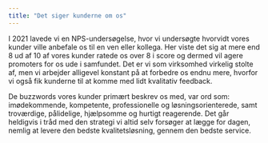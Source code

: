 ```yaml
---
title: "Det siger kunderne om os"
---
```


I 2021 lavede vi en NPS-undersøgelse, hvor vi undersøgte hvorvidt vores kunder ville anbefale os til en ven eller kollega. Her viste det sig at mere end 8 ud af 10 af vores kunder ratede os over 8 i score og dermed vil agere promoters for os ude i samfundet. Det er vi som virksomhed virkelig stolte af, men vi arbejder alligevel konstant på at forbedre os endnu mere, hvorfor vi også fik kunderne til at komme med lidt kvalitativ feedback.

De buzzwords vores kunder primært beskrev os med, var ord som: imødekommende, kompetente, professionelle og løsningsorienterede, samt troværdige, pålidelige, hjælpsomme og hurtigt reagerende. Det går heldigvis i tråd med den strategi vi altid selv forsøger at lægge for dagen, nemlig at levere den bedste kvalitetsløsning, gennem den bedste service.
